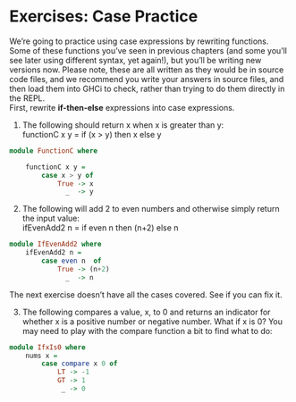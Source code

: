 # Exercises: Case Practice

We’re going to practice using case expressions by rewriting
functions. Some of these functions you’ve seen in previous
chapters (and some you’ll see later using different syntax, yet again!), but you’ll be writing new versions now. Please note, these are all written as they would be in source code files, and we recommend you write your answers in source files, and then load them into GHCi to check, rather than trying to do them directly in the REPL.  
First, rewrite **if-then-else** expressions into case expressions.  

1. The following should return x when x is greater than y:  
functionC x y = if (x > y) then x else y  
```hs 
module FunctionC where

    functionC x y = 
        case x > y of
            True -> x
              _  -> y
```

2. The following will add 2 to even numbers and otherwise simply return the input value:  
ifEvenAdd2 n = if even n then (n+2) else n 
```hs
module IfEvenAdd2 where
    ifEvenAdd2 n =
        case even n  of
            True -> (n+2)
              _  -> n
```

The next exercise doesn’t have all the cases covered. See
if you can fix it.  

3. The following compares a value, x, to 0 and returns an
indicator for whether x is a positive number or negative number. What if x is 0? You may need to play with the compare function a bit to find what to do: 
```hs
module IfxIs0 where
    nums x =
        case compare x 0 of
            LT -> -1
            GT -> 1
             _ -> 0
```